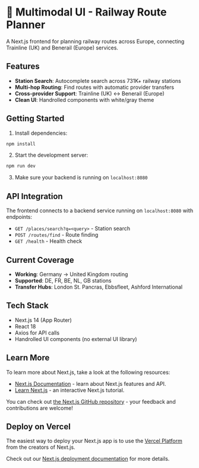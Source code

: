 # 🚄 Multimodal UI - Railway Route Planner

A Next.js frontend for planning railway routes across Europe, connecting Trainline (UK) and Benerail (Europe) services.

## Features

- **Station Search**: Autocomplete search across 731K+ railway stations
- **Multi-hop Routing**: Find routes with automatic provider transfers
- **Cross-provider Support**: Trainline (UK) ↔ Benerail (Europe)
- **Clean UI**: Handrolled components with white/gray theme

## Getting Started

1. Install dependencies:

```bash
npm install
```

2. Start the development server:

```bash
npm run dev
```

3. Make sure your backend is running on `localhost:8080`

## API Integration

The frontend connects to a backend service running on `localhost:8080` with endpoints:

- `GET /places/search?q=<query>` - Station search
- `POST /routes/find` - Route finding
- `GET /health` - Health check

## Current Coverage

- **Working**: Germany → United Kingdom routing
- **Supported**: DE, FR, BE, NL, GB stations
- **Transfer Hubs**: London St. Pancras, Ebbsfleet, Ashford International

## Tech Stack

- Next.js 14 (App Router)
- React 18
- Axios for API calls
- Handrolled UI components (no external UI library)

## Learn More

To learn more about Next.js, take a look at the following resources:

- [Next.js Documentation](https://nextjs.org/docs) - learn about Next.js features and API.
- [Learn Next.js](https://nextjs.org/learn) - an interactive Next.js tutorial.

You can check out [the Next.js GitHub repository](https://github.com/vercel/next.js) - your feedback and contributions are welcome!

## Deploy on Vercel

The easiest way to deploy your Next.js app is to use the [Vercel Platform](https://vercel.com/new?utm_medium=default-template&filter=next.js&utm_source=create-next-app&utm_campaign=create-next-app-readme) from the creators of Next.js.

Check out our [Next.js deployment documentation](https://nextjs.org/docs/app/building-your-application/deploying) for more details.

